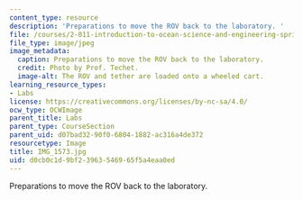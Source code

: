 ```yaml
---
content_type: resource
description: 'Preparations to move the ROV back to the laboratory. '
file: /courses/2-011-introduction-to-ocean-science-and-engineering-spring-2006/d0cb0c1d9bf23963546965f5a4eaa0ed_IMG_1573.jpg
file_type: image/jpeg
image_metadata:
  caption: Preparations to move the ROV back to the laboratory.
  credit: Photo by Prof. Techet.
  image-alt: The ROV and tether are loaded onto a wheeled cart.
learning_resource_types:
- Labs
license: https://creativecommons.org/licenses/by-nc-sa/4.0/
ocw_type: OCWImage
parent_title: Labs
parent_type: CourseSection
parent_uid: d07bad32-90f0-6804-1882-ac316a4de372
resourcetype: Image
title: IMG_1573.jpg
uid: d0cb0c1d-9bf2-3963-5469-65f5a4eaa0ed
---
```

Preparations to move the ROV back to the laboratory. 